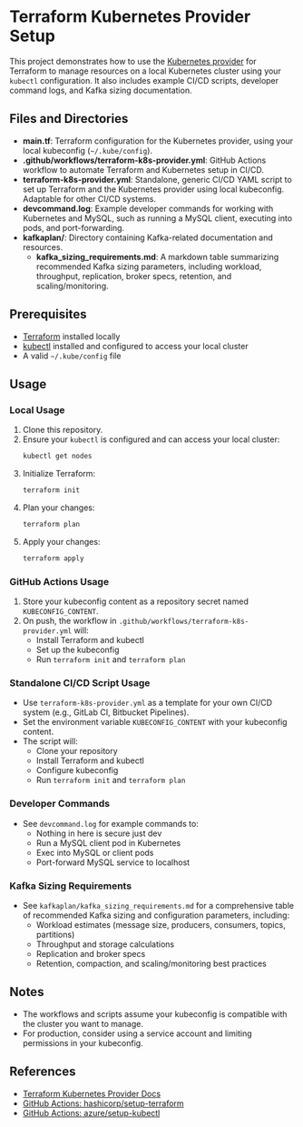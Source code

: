 # Terraform Kubernetes Provider Setup

This project demonstrates how to use the [Kubernetes provider](https://registry.terraform.io/providers/hashicorp/kubernetes/latest/docs) for Terraform to manage resources on a local Kubernetes cluster using your `kubectl` configuration. It also includes example CI/CD scripts, developer command logs, and Kafka sizing documentation.

## Files and Directories

- **main.tf**: Terraform configuration for the Kubernetes provider, using your local kubeconfig (`~/.kube/config`).
- **.github/workflows/terraform-k8s-provider.yml**: GitHub Actions workflow to automate Terraform and Kubernetes setup in CI/CD.
- **terraform-k8s-provider.yml**: Standalone, generic CI/CD YAML script to set up Terraform and the Kubernetes provider using local kubeconfig. Adaptable for other CI/CD systems.
- **devcommand.log**: Example developer commands for working with Kubernetes and MySQL, such as running a MySQL client, executing into pods, and port-forwarding.
- **kafkaplan/**: Directory containing Kafka-related documentation and resources.
  - **kafka_sizing_requirements.md**: A markdown table summarizing recommended Kafka sizing parameters, including workload, throughput, replication, broker specs, retention, and scaling/monitoring.

## Prerequisites

- [Terraform](https://www.terraform.io/downloads.html) installed locally
- [kubectl](https://kubernetes.io/docs/tasks/tools/) installed and configured to access your local cluster
- A valid `~/.kube/config` file

## Usage

### Local Usage
1. Clone this repository.
2. Ensure your `kubectl` is configured and can access your local cluster:
   ```sh
   kubectl get nodes
   ```
3. Initialize Terraform:
   ```sh
   terraform init
   ```
4. Plan your changes:
   ```sh
   terraform plan
   ```
5. Apply your changes:
   ```sh
   terraform apply
   ```

### GitHub Actions Usage
1. Store your kubeconfig content as a repository secret named `KUBECONFIG_CONTENT`.
2. On push, the workflow in `.github/workflows/terraform-k8s-provider.yml` will:
   - Install Terraform and kubectl
   - Set up the kubeconfig
   - Run `terraform init` and `terraform plan`

### Standalone CI/CD Script Usage
- Use `terraform-k8s-provider.yml` as a template for your own CI/CD system (e.g., GitLab CI, Bitbucket Pipelines).
- Set the environment variable `KUBECONFIG_CONTENT` with your kubeconfig content.
- The script will:
  - Clone your repository
  - Install Terraform and kubectl
  - Configure kubeconfig
  - Run `terraform init` and `terraform plan`

### Developer Commands
- See `devcommand.log` for example commands to:
  - Nothing in here is secure just dev
  - Run a MySQL client pod in Kubernetes
  - Exec into MySQL or client pods
  - Port-forward MySQL service to localhost

### Kafka Sizing Requirements
- See `kafkaplan/kafka_sizing_requirements.md` for a comprehensive table of recommended Kafka sizing and configuration parameters, including:
  - Workload estimates (message size, producers, consumers, topics, partitions)
  - Throughput and storage calculations
  - Replication and broker specs
  - Retention, compaction, and scaling/monitoring best practices

## Notes
- The workflows and scripts assume your kubeconfig is compatible with the cluster you want to manage.
- For production, consider using a service account and limiting permissions in your kubeconfig.

## References
- [Terraform Kubernetes Provider Docs](https://registry.terraform.io/providers/hashicorp/kubernetes/latest/docs)
- [GitHub Actions: hashicorp/setup-terraform](https://github.com/hashicorp/setup-terraform)
- [GitHub Actions: azure/setup-kubectl](https://github.com/Azure/setup-kubectl) 
